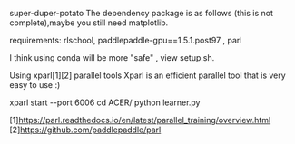 super-duper-potato
The dependency package is as follows (this is not complete),maybe you still need matplotlib.

requirements: 
	rlschool, 
	paddlepaddle-gpu==1.5.1.post97 ,
	parl 

I think using conda will be more "safe" , view setup.sh.


Using xparl[1][2] parallel tools 
Xparl is an efficient parallel tool that is very easy to use :) 


xparl start --port 6006 
cd ACER/ 
python learner.py 





[1]https://parl.readthedocs.io/en/latest/parallel_training/overview.html 
[2]https://github.com/paddlepaddle/parl 
